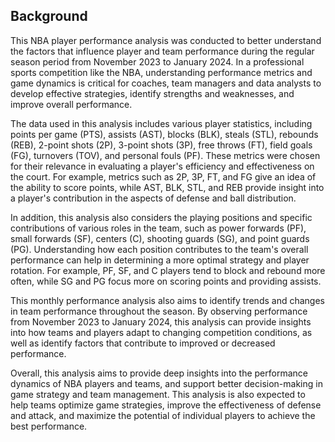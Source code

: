 **Background**
-
  This NBA player performance analysis was conducted to better understand the factors that 
influence player and team performance during the regular season period from November 2023 to 
January 2024. In a professional sports competition like the NBA, understanding performance metrics 
and game dynamics is critical for coaches, team managers and data analysts to develop effective 
strategies, identify strengths and weaknesses, and improve overall performance.

  The data used in this analysis includes various player statistics, including points per game 
(PTS), assists (AST), blocks (BLK), steals (STL), rebounds (REB), 2-point shots (2P), 3-point shots 
(3P), free throws (FT), field goals (FG), turnovers (TOV), and personal fouls (PF). These metrics were 
chosen for their relevance in evaluating a player's efficiency and effectiveness on the court. For 
example, metrics such as 2P, 3P, FT, and FG give an idea of the ability to score points, while AST, 
BLK, STL, and REB provide insight into a player's contribution in the aspects of defense and ball 
distribution.

  In addition, this analysis also considers the playing positions and specific contributions of 
various roles in the team, such as power forwards (PF), small forwards (SF), centers (C), shooting 
guards (SG), and point guards (PG). Understanding how each position contributes to the team's overall 
performance can help in determining a more optimal strategy and player rotation. For example, PF, SF, 
and C players tend to block and rebound more often, while SG and PG focus more on scoring points 
and providing assists.

  This monthly performance analysis also aims to identify trends and changes in team 
performance throughout the season. By observing performance from November 2023 to January 2024, 
this analysis can provide insights into how teams and players adapt to changing competition conditions, 
as well as identify factors that contribute to improved or decreased performance.

  Overall, this analysis aims to provide deep insights into the performance dynamics of NBA 
players and teams, and support better decision-making in game strategy and team management. This 
analysis is also expected to help teams optimize game strategies, improve the effectiveness of defense 
and attack, and maximize the potential of individual players to achieve the best performance.
